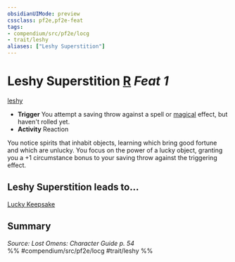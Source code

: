 ```yaml
---
obsidianUIMode: preview
cssclass: pf2e,pf2e-feat
tags:
- compendium/src/pf2e/locg
- trait/leshy
aliases: ["Leshy Superstition"]
---
```

# Leshy Superstition  [R](../../rules/core-rulebook/chapter-9-playing-the-game.md#Actions "Reaction") *Feat 1*  
[leshy](../../rules/traits/leshy-b1.md)  

- **Trigger** You attempt a saving throw against a spell or [magical](../../rules/traits/magical.md) effect, but haven't rolled yet.
- **Activity** Reaction

You notice spirits that inhabit objects, learning which bring good fortune and which are unlucky. You focus on the power of a lucky object, granting you a +1 circumstance bonus to your saving throw against the triggering effect.

## Leshy Superstition leads to...

[Lucky Keepsake](lucky-keepsake-locg.md)

## Summary

*Source: Lost Omens: Character Guide p. 54*  
%% #compendium/src/pf2e/locg #trait/leshy %%